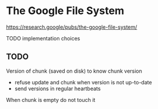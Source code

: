 # The Google File System

https://research.google/pubs/the-google-file-system/

TODO implementation choices

## TODO

Version of chunk (saved on disk) to know chunk version
- refuse update and chunk when version is not up-to-date
- send versions in regular heartbeats

When chunk is empty do not touch it
